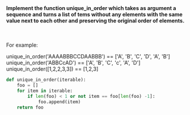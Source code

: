 <br>
<h4>
Implement the function unique_in_order which takes as argument a sequence and turns a list of tems without any elements with the same value next to each other and preserving the original order of elements.
</h4>
</br>


For example:</br>

unique_in_order('AAAABBBCCDAABBB')  ==  ['A', 'B', 'C', 'D', 'A', 'B'] </br>
unique_in_order('ABBCcAD')          ==  ['A', 'B', 'C', 'c', 'A', 'D'] </br>
unique_in_order([1,2,2,3,3])        ==  [1,2,3] </br>


```python
def unique_in_order(iterable):
    foo = []
    for item in iterable:
        if len(foo) < 1 or not item == foo[len(foo) -1]:
            foo.append(item)
    return foo

```
